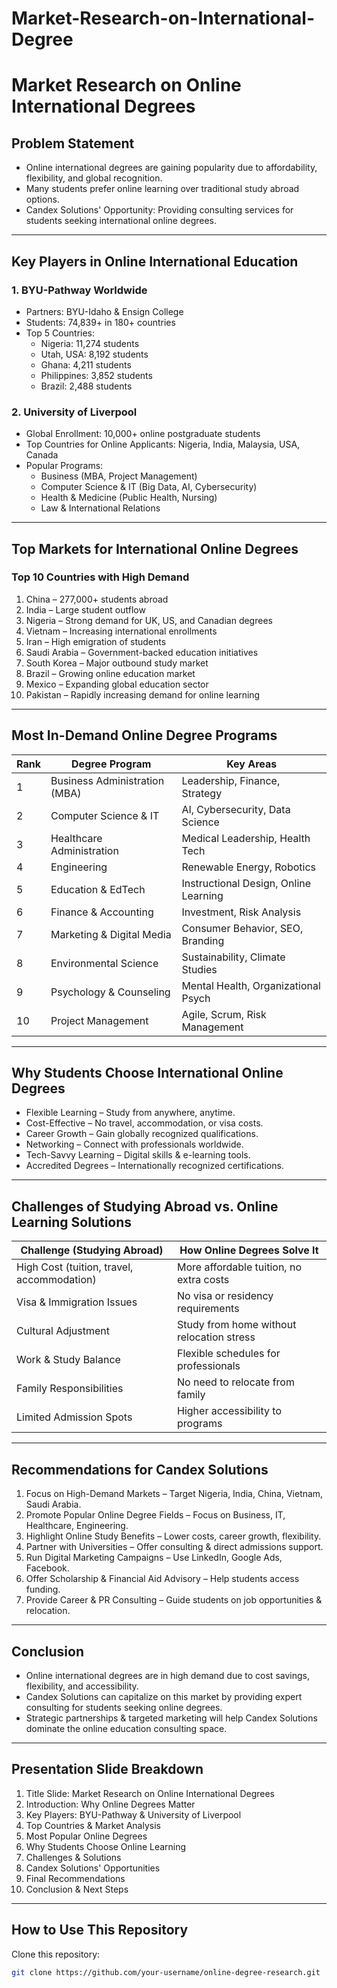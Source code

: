 # Market-Research-on-International-Degree

# Market Research on Online International Degrees  

## Problem Statement 
- Online international degrees are gaining popularity due to affordability, flexibility, and global recognition.  
- Many students prefer online learning over traditional study abroad options.  
- Candex Solutions' Opportunity: Providing consulting services for students seeking international online degrees.  

---

## Key Players in Online International Education  

### 1. BYU-Pathway Worldwide  
- Partners: BYU-Idaho & Ensign College  
- Students: 74,839+ in 180+ countries  
- Top 5 Countries:  
  - Nigeria: 11,274 students  
  - Utah, USA: 8,192 students  
  - Ghana: 4,211 students  
  - Philippines: 3,852 students  
  - Brazil: 2,488 students  

### 2. University of Liverpool  
- Global Enrollment: 10,000+ online postgraduate students  
- Top Countries for Online Applicants: Nigeria, India, Malaysia, USA, Canada  
- Popular Programs:  
  - Business (MBA, Project Management)  
  - Computer Science & IT (Big Data, AI, Cybersecurity)  
  - Health & Medicine (Public Health, Nursing)  
  - Law & International Relations  

---

## Top Markets for International Online Degrees  

### Top 10 Countries with High Demand  
1. China – 277,000+ students abroad  
2. India – Large student outflow  
3. Nigeria – Strong demand for UK, US, and Canadian degrees  
4. Vietnam – Increasing international enrollments  
5. Iran – High emigration of students  
6. Saudi Arabia – Government-backed education initiatives  
7. South Korea – Major outbound study market  
8. Brazil – Growing online education market  
9. Mexico – Expanding global education sector  
10. Pakistan – Rapidly increasing demand for online learning  

---

## Most In-Demand Online Degree Programs  

| Rank | Degree Program | Key Areas |
|------|---------------|-----------|
| 1 | Business Administration (MBA) | Leadership, Finance, Strategy |
| 2 | Computer Science & IT | AI, Cybersecurity, Data Science |
| 3 | Healthcare Administration | Medical Leadership, Health Tech |
| 4 | Engineering | Renewable Energy, Robotics |
| 5 | Education & EdTech | Instructional Design, Online Learning |
| 6 | Finance & Accounting | Investment, Risk Analysis |
| 7 | Marketing & Digital Media | Consumer Behavior, SEO, Branding |
| 8 | Environmental Science | Sustainability, Climate Studies |
| 9 | Psychology & Counseling | Mental Health, Organizational Psych |
| 10 | Project Management | Agile, Scrum, Risk Management |

---

## Why Students Choose International Online Degrees  

- Flexible Learning – Study from anywhere, anytime.  
- Cost-Effective – No travel, accommodation, or visa costs.  
- Career Growth – Gain globally recognized qualifications.  
- Networking – Connect with professionals worldwide.  
- Tech-Savvy Learning – Digital skills & e-learning tools.  
- Accredited Degrees – Internationally recognized certifications.  

---

## Challenges of Studying Abroad vs. Online Learning Solutions  

| Challenge (Studying Abroad) | How Online Degrees Solve It |
|-----------------------------|----------------------------|
| High Cost (tuition, travel, accommodation) | More affordable tuition, no extra costs |
| Visa & Immigration Issues | No visa or residency requirements |
| Cultural Adjustment | Study from home without relocation stress |
| Work & Study Balance | Flexible schedules for professionals |
| Family Responsibilities | No need to relocate from family |
| Limited Admission Spots | Higher accessibility to programs |

---

## Recommendations for Candex Solutions  

1. Focus on High-Demand Markets – Target Nigeria, India, China, Vietnam, Saudi Arabia.  
2. Promote Popular Online Degree Fields – Focus on Business, IT, Healthcare, Engineering.  
3. Highlight Online Study Benefits – Lower costs, career growth, flexibility.  
4. Partner with Universities – Offer consulting & direct admissions support.  
5. Run Digital Marketing Campaigns – Use LinkedIn, Google Ads, Facebook.  
6. Offer Scholarship & Financial Aid Advisory – Help students access funding.  
7. Provide Career & PR Consulting – Guide students on job opportunities & relocation.  

---

## Conclusion  

- Online international degrees are in high demand due to cost savings, flexibility, and accessibility.  
- Candex Solutions can capitalize on this market by providing expert consulting for students seeking online degrees.  
- Strategic partnerships & targeted marketing will help Candex Solutions dominate the online education consulting space.  

---

## Presentation Slide Breakdown  

1. Title Slide: Market Research on Online International Degrees  
2. Introduction: Why Online Degrees Matter  
3. Key Players: BYU-Pathway & University of Liverpool  
4. Top Countries & Market Analysis  
5. Most Popular Online Degrees  
6. Why Students Choose Online Learning  
7. Challenges & Solutions  
8. Candex Solutions' Opportunities  
9. Final Recommendations  
10. Conclusion & Next Steps  

---

## How to Use This Repository  

Clone this repository:  
```sh
git clone https://github.com/your-username/online-degree-research.git

